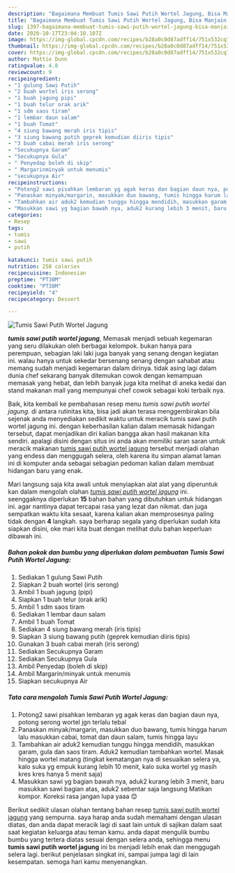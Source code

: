 ```yaml
---
description: "Bagaimana Membuat Tumis Sawi Putih Wortel Jagung, Bisa Manjain Lidah"
title: "Bagaimana Membuat Tumis Sawi Putih Wortel Jagung, Bisa Manjain Lidah"
slug: 1397-bagaimana-membuat-tumis-sawi-putih-wortel-jagung-bisa-manjain-lidah
date: 2020-10-17T23:04:10.107Z
image: https://img-global.cpcdn.com/recipes/b28a0c0d87adff14/751x532cq70/tumis-sawi-putih-wortel-jagung-foto-resep-utama.jpg
thumbnail: https://img-global.cpcdn.com/recipes/b28a0c0d87adff14/751x532cq70/tumis-sawi-putih-wortel-jagung-foto-resep-utama.jpg
cover: https://img-global.cpcdn.com/recipes/b28a0c0d87adff14/751x532cq70/tumis-sawi-putih-wortel-jagung-foto-resep-utama.jpg
author: Mattie Dunn
ratingvalue: 4.8
reviewcount: 9
recipeingredient:
- "1 gulung Sawi Putih"
- "2 buah wortel iris serong"
- "1 buah jagung pipi"
- "1 buah telur orak arik"
- "1 sdm saos tiram"
- "1 lembar daun salam"
- "1 buah Tomat"
- "4 siung bawang merah iris tipis"
- "3 siung bawang putih geprek kemudian diiris tipis"
- "3 buah cabai merah iris serong"
- "Secukupnya Garam"
- "Secukupnya Gula"
- " Penyedap boleh di skip"
- " Margarinminyak untuk menumis"
- "secukupnya Air"
recipeinstructions:
- "Potong2 sawi pisahkan lembaran yg agak keras dan bagian daun nya, potong serong wortel jgn terlalu tebal"
- "Panaskan minyak/margarin, masukkan duo bawang, tumis hingga harum lalu masukkan cabai, tomat dan daun salam, tumis hingga layu"
- "Tambahkan air aduk2 kemudian tunggu hingga mendidih, masukkan garam, gula dan saos tiram. Aduk2 kemudian tambahkan wortel. Masak hingga wortel matang (tingkat kematangan nya di sesuaikan selera ya, kalo suka yg empuk kurang lebih 10 menit, kalo suka wortel yg masih kres kres hanya 5 menit saja)"
- "Masukkan sawi yg bagian bawah nya, aduk2 kurang lebih 3 menit, baru masukkan sawi bagian atas, aduk2 sebentar saja langsung Matikan kompor. Koreksi rasa jangan lupa yaaa 😊"
categories:
- Resep
tags:
- tumis
- sawi
- putih

katakunci: tumis sawi putih 
nutrition: 258 calories
recipecuisine: Indonesian
preptime: "PT30M"
cooktime: "PT38M"
recipeyield: "4"
recipecategory: Dessert

---
```



![Tumis Sawi Putih Wortel Jagung](https://img-global.cpcdn.com/recipes/b28a0c0d87adff14/751x532cq70/tumis-sawi-putih-wortel-jagung-foto-resep-utama.jpg)

<b><i>tumis sawi putih wortel jagung</i></b>, Memasak menjadi sebuah kegemaran yang seru dilakukan oleh berbagai kelompok. bukan hanya para perempuan, sebagian laki laki juga banyak yang senang dengan kegiatan ini. walau hanya untuk sekedar bersenang senang dengan sahabat atau memang sudah menjadi kegemaran dalam dirinya. tidak asing lagi dalam dunia chef sekarang banyak ditemukan cowok dengan kemampuan memasak yang hebat, dan lebih banyak juga kita melihat di aneka kedai dan stand makanan mall yang mempunyai chef cowok sebagai koki terbaik nya.



Baik, kita kembali ke pembahasan resep menu <i>tumis sawi putih wortel jagung</i>. di antara rutinitas kita, bisa jadi akan terasa menggembirakan bila sejenak anda menyediakan sedikit waktu untuk meracik tumis sawi putih wortel jagung ini. dengan keberhasilan kalian dalam memasak hidangan tersebut, dapat menjadikan diri kalian bangga akan hasil makanan kita sendiri. apalagi disini dengan situs ini anda akan memiliki saran saran untuk meracik makanan <u>tumis sawi putih wortel jagung</u> tersebut menjadi olahan yang endess dan menggugah selera, oleh karena itu simpan alamat laman ini di komputer anda sebagai sebagian pedoman kalian dalam membuat hidangan baru yang enak.


Mari langsung saja kita awali untuk menyiapkan alat alat yang diperuntuk kan dalam mengolah olahan <u><i>tumis sawi putih wortel jagung</i></u> ini. seenggaknya diperlukan <b>15</b> bahan bahan yang dibutuhkan untuk hidangan ini. agar nantinya dapat tercapai rasa yang lezat dan nikmat. dan juga sempatkan waktu kita sesaat, karena kalian akan memprosesnya paling tidak dengan <b>4</b> langkah. saya berharap segala yang diperlukan sudah kita siapkan disini, oke mari kita buat dengan melihat dulu bahan keperluan dibawah ini.

<!--inarticleads1-->

##### Bahan pokok dan bumbu yang diperlukan dalam pembuatan Tumis Sawi Putih Wortel Jagung:

1. Sediakan 1 gulung Sawi Putih
1. Siapkan 2 buah wortel (iris serong)
1. Ambil 1 buah jagung (pipi)
1. Siapkan 1 buah telur (orak arik)
1. Ambil 1 sdm saos tiram
1. Sediakan 1 lembar daun salam
1. Ambil 1 buah Tomat
1. Sediakan 4 siung bawang merah (iris tipis)
1. Siapkan 3 siung bawang putih (geprek kemudian diiris tipis)
1. Gunakan 3 buah cabai merah (iris serong)
1. Sediakan Secukupnya Garam
1. Sediakan Secukupnya Gula
1. Ambil  Penyedap (boleh di skip)
1. Ambil  Margarin/minyak untuk menumis
1. Siapkan secukupnya Air




<!--inarticleads2-->

##### Tata cara mengolah Tumis Sawi Putih Wortel Jagung:

1. Potong2 sawi pisahkan lembaran yg agak keras dan bagian daun nya, potong serong wortel jgn terlalu tebal
1. Panaskan minyak/margarin, masukkan duo bawang, tumis hingga harum lalu masukkan cabai, tomat dan daun salam, tumis hingga layu
1. Tambahkan air aduk2 kemudian tunggu hingga mendidih, masukkan garam, gula dan saos tiram. Aduk2 kemudian tambahkan wortel. Masak hingga wortel matang (tingkat kematangan nya di sesuaikan selera ya, kalo suka yg empuk kurang lebih 10 menit, kalo suka wortel yg masih kres kres hanya 5 menit saja)
1. Masukkan sawi yg bagian bawah nya, aduk2 kurang lebih 3 menit, baru masukkan sawi bagian atas, aduk2 sebentar saja langsung Matikan kompor. Koreksi rasa jangan lupa yaaa 😊




Berikut sedikit ulasan olahan tentang bahan resep <u>tumis sawi putih wortel jagung</u> yang sempurna. saya harap anda sudah memahami dengan ulasan diatas, dan anda dapat meracik lagi di saat lain untuk di sajikan dalam saat saat kegiatan keluarga atau teman kamu. anda dapat mengulik bumbu bumbu yang tertera diatas sesuai dengan selera anda, sehingga menu <b>tumis sawi putih wortel jagung</b> ini bs menjadi lebih enak dan menggugah selera lagi. berikut penjelasan singkat ini, sampai jumpa lagi di lain kesempatan. semoga hari kamu menyenangkan.
